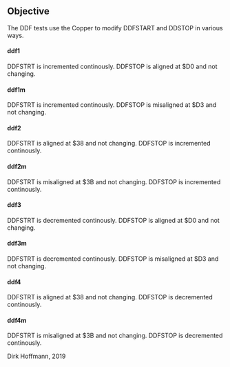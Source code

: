 ## Objective

The DDF tests use the Copper to modify DDFSTART and DDSTOP in various ways.

#### ddf1

DDFSTRT is incremented continously. DDFSTOP is aligned at $D0 and not changing.

#### ddf1m

DDFSTRT is incremented continously. DDFSTOP is misaligned at $D3 and not changing.

#### ddf2 

DDFSTRT is aligned at $38 and not changing. DDFSTOP is incremented continously. 

#### ddf2m 

DDFSTRT is misaligned at $3B and not changing. DDFSTOP is incremented continously. 

#### ddf3

DDFSTRT is decremented continously. DDFSTOP is aligned at $D0 and not changing.

#### ddf3m

DDFSTRT is decremented continously. DDFSTOP is misaligned at $D3 and not changing.

#### ddf4

DDFSTRT is aligned at $38 and not changing. DDFSTOP is decremented continously. 

#### ddf4m

DDFSTRT is misaligned at $3B and not changing. DDFSTOP is decremented continously. 


Dirk Hoffmann, 2019